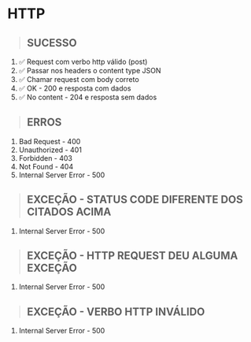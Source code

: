 # HTTP


> ## SUCESSO
1. ✅ Request com verbo http válido (post)
2. ✅ Passar nos headers o content type JSON
3. ✅ Chamar request com body correto
4. ✅ OK - 200 e resposta com dados
5. ✅ No content - 204 e resposta sem dados

> ## ERROS
1. Bad Request - 400
2. Unauthorized - 401
3. Forbidden - 403
4. Not Found - 404
5. Internal Server Error - 500

> ## EXCEÇÃO - STATUS CODE DIFERENTE DOS CITADOS ACIMA
1. Internal Server Error - 500

> ## EXCEÇÃO - HTTP REQUEST DEU ALGUMA EXCEÇÃO
1. Internal Server Error - 500

> ## EXCEÇÃO - VERBO HTTP INVÁLIDO
1. Internal Server Error - 500